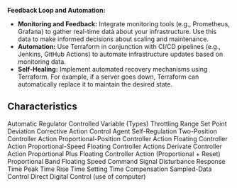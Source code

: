 **Feedback Loop and Automation:**

- **Monitoring and Feedback:** Integrate monitoring tools (e.g., Prometheus, Grafana) to gather real-time data about your infrastructure. Use this data to make informed decisions about scaling and maintenance.
- **Automation:** Use Terraform in conjunction with CI/CD pipelines (e.g., Jenkins, GitHub Actions) to automate infrastructure updates based on monitoring data.
- **Self-Healing:** Implement automated recovery mechanisms using Terraform. For example, if a server goes down, Terraform can automatically replace it to maintain the desired state.


## Characteristics

Automatic Regulator
Controlled Variable (Types)
Throttling Range
Set Point 
Deviation
Corrective Action
Control Agent
Self-Regulation
Two-Position Controller Action
Proportional-Position Controller Action 
Floating Controller Action
Proportional-Speed Floating Controller Actions
Derivate Controller Action
Proportional Plus Floating Controller Action (Proportional + Reset)
Proportional Band 
Floating Speed 
Command Signal 
Disturbance 
Response Time
Peak Time 
Rise Time
Setting Time
Compensation
Sampled-Data Control
Direct Digital Control (use of computer)